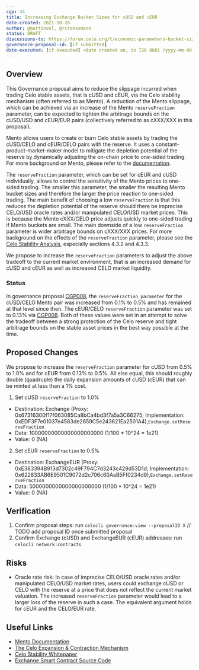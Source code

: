 ```yaml
---
cgp: 44
title: Increasing Exchange Bucket Sizes for cUSD and cEUR
date-created: 2021-10-28
author: @martinvol, @rcroessmann
status: DRAFT
discussions-to: https://forum.celo.org/t/economic-parameters-bucket-sizes-and-reserve-allocation-cgp-40-cgp-43/1997
governance-proposal-id: [if submitted]
date-executed: [if executed] <date created on, in ISO 8601 (yyyy-mm-dd) format>
---
```


## Overview

This Governance proposal aims to reduce the slippage incurred when trading Celo stable assets, that is cUSD and cEUR, via the Celo stability mechanism (often referred to as Mento). A reduction of the Mento slippage, which can be achieved via an increase of the Mento `reserveFraction` parameter, can be expected to tighten the arbitrage bounds on the cUSD/USD and cEUR/EUR pairs (collectively referred to as cXXX/XXX in this proposal).

Mento allows users to create or burn Celo stable assets by trading the cUSD/CELO and cEUR/CELO pairs with the reserve. It uses a constant-product-market-maker model to mitigate the depletion potential of the reserve by dynamically adjusting the on-chain price to one-sided trading. For more background on Mento, please refer to the [documentation](https://docs.celo.org/celo-codebase/protocol/stability).

The `reserveFraction` parameter, which can be set for cEUR and cUSD individually, allows to control the sensitivity of the Mento prices to one-sided trading. The smaller this parameter, the smaller the resulting Mento bucket sizes and therefore the larger the price reaction to one-sided trading. 
The main benefit of choosing a low `reserveFraction` is that this reduces the depletion potential of the reserve should there be imprecise CELO/USD oracle rates and/or manipulated CELO/USD market prices. This is because the Mento cXXX/CELO price adjusts quickly to one-sided trading if Mento buckets are small.
The main downside of a low `reserveFraction` parameter is wider arbitrage bounds on cXXX/XXX prices. For more background on the effects of the `reserveFraction` parameter, please see the [Celo Stability Analysis](https://celo.org/papers/Celo_Stability_Analysis.pdf), especially sections 4.3.2 and 4.3.3.

We propose to increase the `reserveFraction` parameters to adjust the above tradeoff to the current market environment, that is an increased demand for cUSD and cEUR as well as increased CELO market liquidity.

### Status
  
In governance proposal [CGP008](https://github.com/celo-org/governance/blob/main/CGPs/cgp-0008.md), the `reserveFraction parameter` for the cUSD/CELO Mento pair was increased from 0.1% to 0.5% and has remained at that level since then. The cEUR/CELO `reserveFraction` parameter was set to 0.13% via [CGP008](https://github.com/celo-org/governance/blob/d8e8dc1cd9882db4c6112b4a6c8e6e93e0e69311/CGPs/cgp-0022.md). Both of these values were set in an attempt to solve the tradeoff between a strong protection of the Celo reserve and tight arbitrage bounds on the stable asset prices in the best way possible at the time. 

## Proposed Changes

We propose to increase the `reserveFraction` parameter for cUSD from 0.5% to 1.0% and for cEUR from 0.13% to 0.5%. All else equal, this should roughly double (quadruple) the daily expansion amounts of cUSD (cEUR) that can be minted at less than a 1% cost.

1. Set cUSD `reserveFraction` to 1.0%
  - Destination: Exchange (Proxy: 0x67316300f17f063085Ca8bCa4bd3f7a5a3C66275; Implementation: 0xEDF3F7e01037e4583de2659C5e243621Ea2501A4),`Exchange.setReserveFraction`
  - Data: 10000000000000000000000 (1/100 * 10^24 = 1e21)
  - Value: 0 (NA)

2. Set cEUR `reserveFraction` to 0.5%
  - Destination: ExchangeEUR (Proxy: 0xE383394B913d7302c49F794C7d3243c429d53D1d; Implementation: 0x622833AB6E9501C9072d2c706c60AaB5Ff0234d9),`Exchange.setReserveFraction`
  - Data: 5000000000000000000000 (1/100 * 10^24 = 1e21)
  - Value: 0 (NA)

## Verification

1. Confirm proposal steps: run `celocli governance:view --proposalID X` // TODO add proposal ID once submitted proposal
2. Confirm Exchange (cUSD) and ExchangeEUR (cEUR) addresses: run `celocli network:contracts`

## Risks

* Oracle rate risk: In case of imprecise CELO/USD oracle rates and/or manipulated CELO/USD market rates, users could exchange cUSD or CELO with the reserve at a price that does not reflect the current market valuation. The increased `reserveFraction` parameter would lead to a larger loss of the reserve in such a case. The equivalent argument holds for cEUR and the CELO/EUR rate.

## Useful Links

* [Mento Documentation](shttps://docs.celo.org/celo-codebase/protocol/stability/doto)
* [The Celo Expansion & Contraction Mechanism](https://medium.com/celoorg/zooming-in-on-the-celo-expansion-contraction-mechanism-446ca7abe4f)
* [Celo Stability Whitepaper](https://celo.org/papers/stability)
* [Exchange Smart Contract Source Code](https://github.com/celo-org/celo-monorepo/blob/master/packages/protocol/contracts/stability/Exchange.sol)